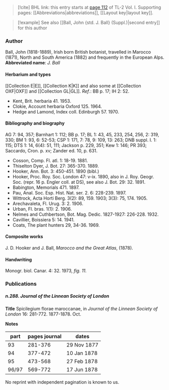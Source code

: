 > [!cite] BHL link: this entry starts at [page 112](https://www.biodiversitylibrary.org/page/33120243) of TL-2 Vol. I.
> Supporting pages: [[Abbreviations|abbreviations]], [[Layout key|layout key]].

> [!example] See also [[Ball, John {std. J. Ball} (Suppl.)|second entry]] for this author

### Author

Ball, John (1818-1889), Irish born British botanist, travelled in Marocco (1871), North and South America (1882) and frequently in the European Alps. 
**Abbreviated name**: *J. Ball*

#### Herbarium and types

[[Collection E|E]], [[Collection K|K]] and also some at [[Collection OXF|OXF]] and [[Collection GL|GL]].
*Ref*.: BB p. 17; IH 2: 52.
- Kent, Brit. herbaria 41. 1953.
- Clokie, Account herbaria Oxford 125. 1964.
- Hedge and Lamond, Index coll. Edinburgh 57. 1970.

#### Bibliography and biography

AG 7: 94, 357; Barnhart 1: 112; BB p. 17; BL 1: 43, 45, 233, 254, 256, 2: 319, 330; BM 1: 93, 6: 52-53; CSP 1: 171, 7: 78, 9: 109, 13: 263; DNB suppl. I. 1: 115; DTS 1: 14, 6(4): 51, 111; Jackson p. 229, 351; Kew 1: 146; PR 393; Saccardo, Cron. p. xv; Zander ed. 10, p. 631.
- Cosson, Comp. Fl. atl. 1: 18-19. 1881.
- Thiselton Dyer, J. Bot. 27: 365-370. 1889.
- Hooker, Ann. Bot. 3: 450-451. 1890 (bibl.)
- Hooker, Proc. Roy. Soc. London 47: v-ix. 1890, also in J. Roy. Geogr. Soc. (repr. 16 p. Engler coll. at DS), see also J. Bot. 29: 32. 1891.
- Babington, Memorials 471. 1897.
- Pau, Anal. Soc. Esp. Hist. Nat. ser. 2. 6: 228-239. 1897.
- Wittrock, Acta Horti Berg. 3(2): 89, 159. 1903; 3(3): 75, 174. 1905.
- Arechavaleta, Fl. Urug. 3: 2. 1906.
- Urban, Fl. bras. 1(1): 2. 1906.
- Nelmes and Cuthbertson, Bot. Mag. Dedic. 1827-1927: 226-228. 1932.
- Cavillier, Boissiera 5: 14. 1941.
- Coats, The plant hunters 29, 34-36. 1969.

#### Composite works

J. D. Hooker and J. Ball, *Marocco and the Great Atlas*, (1878).

#### Handwriting

Monogr. biol. Canar. 4: 32. 1973, *fig. 11.*

### Publications

##### n.288. Journal of the Linnean Society of London

**Title**
Spicilegium florae maroccanae, in *Journal of the Linnean Society of London* 16: 281-772. 1877-1878. Oct.

**Notes**

|part	|pages journal	|dates	|
|---	|---	|---	|
|93	|281-376	|29 Nov 1877	|
|94	|377-472	|10 Jan 1878	|
|95	|473-568	|27 Feb 1878|
|96/97	|569-772	|17 Jun 1878|

No reprint with independent pagination is known to us.

